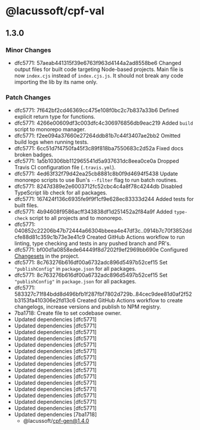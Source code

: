 # @lacussoft/cpf-val

## 1.3.0

### Minor Changes

- dfc5771: 57aeab441315f39e6763f963d4144a2ad8558be6 Changed output files for built code targeting Node-based projects. Main file is now `index.cjs` instead of `index.cjs.js`. It should not break any code importing the lib by its name only.

### Patch Changes

- dfc5771: 7f642bf2cd46369cc475e108f0bc2c7b837a33b6 Defined explicit return type for functions.
- dfc5771: 4266e00609df3c003dfc4c306976856db9eac219 Added `build` script to monorepo manager.
- dfc5771: f2ee094a37660e27264ddb81b7c44f3407ae2bb2 Omitted build logs when running tests.
- dfc5771: 6cc51d7f4750fa45f3c89f818ba7550683c2d52a Fixed docs broken badges.
- dfc5771: 1a5b10306bb112965541d5a937631dc8eea0ce0a Dropped Travis CI configuration file (`.travis.yml`).
- dfc5771: 4ed63f32f79d42ea25cb8881c8b0f9d4694f5438 Update monorepo scripts to use Bun's `--filter` flag to run batch routines.
- dfc5771: 8247d389e2e6003712fc52cbc4c4a8f78c4244db Disabled TypeScript lib check for all packages.
- dfc5771: 167424f136c6935fe9f9f1cf9e628ec83333d244 Added tests for built files.
- dfc5771: 4b94608f9586acff343838df1d251452a2f84a9f Added `type-check` script to all projects and to monorepo.
- dfc5771: 040852c22206b47b72444a66304bbeea4e47df3c..0914b7c70f3852ddcfe88d81c359c1b73e3e41c9 Created GitHub Actions workflow to run linting, type checking and tests in any pushed branch and PR's.
- dfc5771: bf00d1a0858ede64449f8d7202f9ef2969bb690e Configured [Changesets](https://github.com/changesets/changesets) in the project.
- dfc5771: 8c763276b616df00a6732adc896d5497b52cef15 Set `"publishConfig"` in `package.json` for all packages.
- dfc5771: 8c763276b616df00a6732adc896d5497b52cef15 Set `"publishConfig"` in `package.json` for all packages.
- dfc5771: 583327c71f84bdd8d496bfb1f287fbf7802d729b..84cec9dee81d0af2f52b3153fa410306e2fd13c6 Created GitHub Actions workflow to create changelogs, increase versions and publish to NPM registry.
- 7ba1718: Create file to set codebase owner.
- Updated dependencies [dfc5771]
- Updated dependencies [dfc5771]
- Updated dependencies [dfc5771]
- Updated dependencies [dfc5771]
- Updated dependencies [dfc5771]
- Updated dependencies [dfc5771]
- Updated dependencies [dfc5771]
- Updated dependencies [dfc5771]
- Updated dependencies [dfc5771]
- Updated dependencies [dfc5771]
- Updated dependencies [dfc5771]
- Updated dependencies [dfc5771]
- Updated dependencies [dfc5771]
- Updated dependencies [dfc5771]
- Updated dependencies [dfc5771]
- Updated dependencies [7ba1718]
  - @lacussoft/cpf-gen@1.4.0
